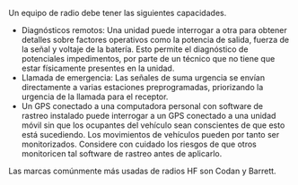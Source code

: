 [Title]: # (Capacidades)
[Order]: # (8)

Un equipo de radio debe tener las siguientes capacidades.

*   Diagnósticos remotos: Una unidad puede interrogar a otra para obtener detalles sobre factores operativos como la potencia de salida, fuerza de la señal y voltaje de la batería. Esto permite el diagnóstico de potenciales impedimentos, por parte de un técnico que no tiene que estar físicamente presentes en la unidad.
*   Llamada de emergencia: Las señales de suma urgencia se envían directamente a varias estaciones preprogramadas, priorizando la urgencia de la llamada para el receptor.
*   Un GPS conectado a una computadora personal con software de rastreo instalado puede interrogar a un GPS conectado a una unidad móvil sin que los ocupantes del vehículo sean conscientes de que esto está sucediendo. Los movimientos de vehículos pueden por tanto ser monitorizados. Considere con cuidado los riesgos de que otros monitoricen tal software de rastreo antes de aplicarlo.

Las marcas comúnmente más usadas de radios HF son Codan y Barrett.